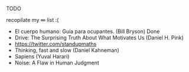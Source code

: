 TODO

recopilate my ∞ list :(

* El cuerpo humano: Guía para ocupantes. (Bill Bryson) Done
* Drive: The Surprising Truth About What Motivates Us (Daniel H. Pink)
* https://twitter.com/standupmaths
* Thinking, fast and slow (Daniel Kahneman)
* Sapiens (Yuval Harari)
* Noise: A Flaw in Human Judgment
